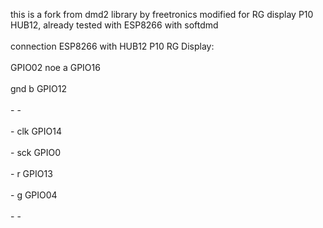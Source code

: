 this is a fork from dmd2 library by freetronics modified for RG display P10 HUB12, already tested with ESP8266 with softdmd
</br>	
connection ESP8266 with HUB12 P10 RG Display:
</br>	
GPIO02	noe  a    GPIO16 </br>	 		
		gnd  b    GPIO12 </br>	
		-    - </br>	
		-	 clk  GPIO14 </br>	
		-    sck  GPIO0 </br>	
		-    r    GPIO13 </br>	
		-    g    GPIO04 </br>	
		-    - </br>	